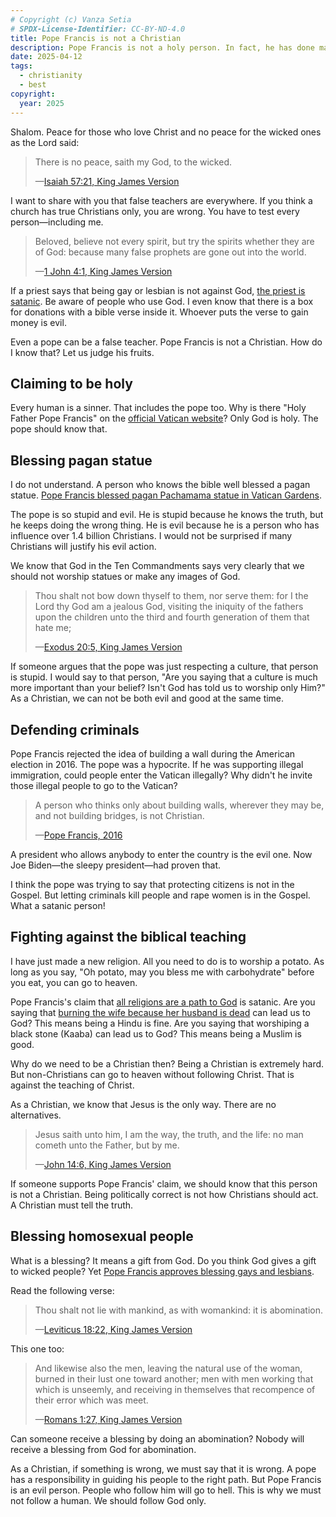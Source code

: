 ```yaml
---
# Copyright (c) Vanza Setia
# SPDX-License-Identifier: CC-BY-ND-4.0
title: Pope Francis is not a Christian
description: Pope Francis is not a holy person. In fact, he has done many evil works. Let us see his fruits together.
date: 2025-04-12
tags:
  - christianity
  - best
copyright:
  year: 2025
---
```


Shalom. Peace for those who love Christ and no peace for the wicked ones as the Lord said:

> There is no peace, saith my God, to the wicked.
>
> —[Isaiah 57:21, King James Version](https://www.biblegateway.com/passage/?search=Isaiah%2057%3A21&version=KJV)

I want to share with you that false teachers are everywhere. If you think a church has true Christians only, you are wrong. You have to test every person—including me.

> Beloved, believe not every spirit, but try the spirits whether they are of God: because many false prophets are gone out into the world.
>
> —[1 John 4:1, King James Version](https://www.biblegateway.com/passage/?search=1%20John%204%3A1&version=KJV)

If a priest says that being gay or lesbian is not against God, [the priest is satanic](/blog/gay-pastor/). Be aware of people who use God. I even know that there is a box for donations with a bible verse inside it. Whoever puts the verse to gain money is evil.

Even a pope can be a false teacher. Pope Francis is not a Christian. How do I know that? Let us judge his fruits.

## Claiming to be holy

Every human is a sinner. That includes the pope too. Why is there "Holy Father Pope Francis" on the [official Vatican website](https://www.vatican.va/content/francesco/en/events/latest.html)? Only God is holy. The pope should know that.

## Blessing pagan statue

I do not understand. A person who knows the bible well blessed a pagan statue. [Pope Francis blessed pagan Pachamama statue in Vatican Gardens](https://veritas-vincit-international.org/2019/12/12/pope-blesses-pachamama/).

The pope is so stupid and evil. He is stupid because he knows the truth, but he keeps doing the wrong thing. He is evil because he is a person who has influence over 1.4 billion Christians. I would not be surprised if many Christians will justify his evil action.

We know that God in the Ten Commandments says very clearly that we should not worship statues or make any images of God.

> Thou shalt not bow down thyself to them, nor serve them: for I the Lord thy God am a jealous God, visiting the iniquity of the fathers upon the children unto the third and fourth generation of them that hate me;
>
> —[Exodus 20:5, King James Version](https://www.biblegateway.com/passage/?search=Exodus%2020%3A5&version=KJV)

If someone argues that the pope was just respecting a culture, that person is stupid. I would say to that person, "Are you saying that a culture is much more important than your belief? Isn't God has told us to worship only Him?" As a Christian, we can not be both evil and good at the same time.

## Defending criminals

Pope Francis rejected the idea of building a wall during the American election in 2016. The pope was a hypocrite. If he was supporting illegal immigration, could people enter the Vatican illegally? Why didn't he invite those illegal people to go to the Vatican?

> A person who thinks only about building walls, wherever they may be, and not building bridges, is not Christian.
>
> —[Pope Francis, 2016](https://www.ncronline.org/pope-francis-questions-donald-trumps-christianity-says-border-wall-not-gospel)

A president who allows anybody to enter the country is the evil one. Now Joe Biden—the sleepy president—had proven that.

I think the pope was trying to say that protecting citizens is not in the Gospel. But letting criminals kill people and rape women is in the Gospel. What a satanic person!

## Fighting against the biblical teaching

I have just made a new religion. All you need to do is to worship a potato. As long as you say, "Oh potato, may you bless me with carbohydrate" before you eat, you can go to heaven.

Pope Francis's claim that [all religions are a path to God](https://www.christianpost.com/news/pope-francis-claims-all-religions-are-a-path-to-god.html) is satanic. Are you saying that [burning the wife because her husband is dead](https://www.bbc.com/news/articles/cn8ykmn2p1go) can lead us to God? This means being a Hindu is fine. Are you saying that worshiping a black stone (Kaaba) can lead us to God? This means being a Muslim is good.

Why do we need to be a Christian then? Being a Christian is extremely hard. But non-Christians can go to heaven without following Christ. That is against the teaching of Christ.

As a Christian, we know that Jesus is the only way. There are no alternatives.

> Jesus saith unto him, I am the way, the truth, and the life: no man cometh unto the Father, but by me.
>
> —[John 14:6, King James Version](https://www.biblegateway.com/passage/?search=John%2014%3A6&version=KJV)

If someone supports Pope Francis' claim, we should know that this person is not a Christian. Being politically correct is not how Christians should act. A Christian must tell the truth.

## Blessing homosexual people

What is a blessing? It means a gift from God. Do you think God gives a gift to wicked people? Yet [Pope Francis approves blessing gays and lesbians](https://www.npr.org/2023/12/18/1220077102/pope-francis-blessings-same-sex-couples).

Read the following verse:

> Thou shalt not lie with mankind, as with womankind: it is abomination.
>
> —[Leviticus 18:22, King James Version](https://www.biblegateway.com/passage/?search=Leviticus%2018%3A22&version=KJV)

This one too:

> And likewise also the men, leaving the natural use of the woman, burned in their lust one toward another; men with men working that which is unseemly, and receiving in themselves that recompence of their error which was meet.
>
> —[Romans 1:27, King James Version](https://www.biblegateway.com/passage/?search=romans%201%3A27&version=KJV)

Can someone receive a blessing by doing an abomination? Nobody will receive a blessing from God for abomination.

As a Christian, if something is wrong, we must say that it is wrong. A pope has a responsibility in guiding his people to the right path. But Pope Francis is an evil person. People who follow him will go to hell. This is why we must not follow a human. We should follow God only.
